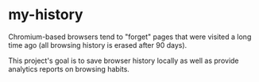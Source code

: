 # my-history

Chromium-based browsers tend to "forget" pages that were visited a long time ago (all browsing history is erased after 90 days).

This project's goal is to save browser history locally as well as provide analytics reports on browsing habits.
